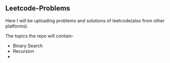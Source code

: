 ## **Leetcode-Problems**
Here I will be uploading problems and solutions of leetcode(also from other platforms). 

The topics the repo will contain-
- Binary Search 
- Recursion
- 
